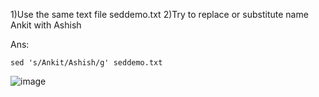1)Use the same text file seddemo.txt
2)Try to replace or substitute name Ankit with Ashish

Ans:
    
    sed 's/Ankit/Ashish/g' seddemo.txt
  ![image](https://github.com/Sharath15eUR/NAREESHUD/assets/93960137/7570197d-862f-4ad7-bee9-bd656dcf3141)


